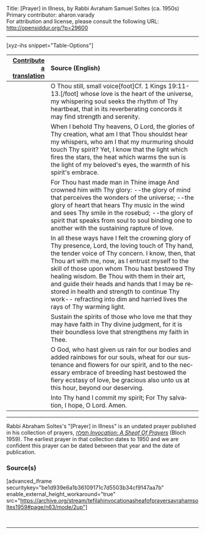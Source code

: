 <html>
<head></head>
<body>
Title: [Prayer] in Illness, by Rabbi Avraham Samuel Soltes (ca. 1950s)<br />
Primary contributor: aharon.varady<br />
For attribution and license, please consult the following URL: <a href="http://opensiddur.org/?p=29600">http://opensiddur.org/?p=29600</a>
<p />
<hr />

[xyz-ihs snippet="Table-Options"]<table style="margin-left: auto; margin-right: auto;" class="draggable">
<thead><tr><th id="x" style="text-align: right;"><a href="/translate/" target="_blank" rel="noopener">Contribute a translation</a></th><th style="text-align: left;">Source (English)</th></tr></thead>
<tbody>
<tr><td style="vertical-align:top;">
<div class="liturgy" lang="he">

</span></div></td>
 
<td style="vertical-align:top;">
<div class="english" lang="en">
O Thou still, small voice[foot]Cf. 1 Kings 19:11-13.[/foot]
whose love
is the heart of the universe,
my whispering soul
seeks the rhythm of Thy heartbeat,
that
in its reverberating concords
it may find strength and serenity.
</div></td></tr>


<tr><td style="vertical-align:top;">
<div class="liturgy" lang="he">

</span></div></td>
 
<td style="vertical-align:top;">
<div class="english" lang="en">
When I behold Thy heavens,
O Lord,
the glories of Thy creation,
what am I
that Thou shouldst hear my whispers,
who am I
that my murmuring
should touch Thy spirit?
Yet, I know
that
the light which fires the stars,
the heat which warms the sun
is the light of my beloved's eyes,
the warmth of his spirit's embrace.
</div></td></tr>


<tr><td style="vertical-align:top;">
<div class="liturgy" lang="he">

</span></div></td>
 
<td style="vertical-align:top;">
<div class="english" lang="en">
For Thou hast made man in Thine image
And crowned him with Thy glory:
--the glory of mind
that perceives the wonders of the universe;
--the glory of heart
that hears Thy music in the wind
and sees Thy smile in the rosebud;
--the glory of spirit
that speaks from soul to soul
binding one to another
with the sustaining rapture of love.
</div></td></tr>


<tr><td style="vertical-align:top;">
<div class="liturgy" lang="he">

</span></div></td>
 
<td style="vertical-align:top;">
<div class="english" lang="en">
In all these ways
have I felt
the crowning glory of Thy
presence, Lord,
the loving touch of Thy hand,
the tender voice of Thy concern.
I know, then,
that Thou art with me, now,
as I entrust myself
to the skill of those
upon whom Thou hast bestowed
Thy healing wisdom.
Be Thou with them
in their art,
and guide their heads and hands
that I may be restored in health
and strength
to continue Thy work--
refracting
into dim and harried lives
the rays of Thy warming light.
</div></td></tr>


<tr><td style="vertical-align:top;">
<div class="liturgy" lang="he">

</span></div></td>
 
<td style="vertical-align:top;">
<div class="english" lang="en">
Sustain the spirits
of those who love me
that they may have faith
in Thy divine judgment,
for it is their boundless love
that strengthens my faith in Thee.
</div></td></tr>


<tr><td style="vertical-align:top;">
<div class="liturgy" lang="he">

</span></div></td>
 
<td style="vertical-align:top;">
<div class="english" lang="en">
O God,
who hast given us rain for our bodies
and added rainbows for our souls,
wheat for our sustenance
and flowers for our spirit,
and to the necessary embrace of breeding
hast bestowed the fiery ecstasy of love,
be gracious also unto us
at this hour,
beyond our deserving.
</div></td></tr>


<tr><td style="vertical-align:top;">
<div class="liturgy" lang="he">

</span></div></td>
 
<td style="vertical-align:top;">
<div class="english" lang="en">
Into Thy hand
I commit my spirit;
For Thy salvation, I hope,
O Lord.
Amen.
</div></td></tr>
</tbody></table>

<hr />

Rabbi Abraham Soltes's "[Prayer] in Illness" is an undated prayer published in his collection of prayers, <a href="http://opensiddur.org/?p=27974">תפלה <em>Invocation: A Sheaf Of Prayers</em></a> (Bloch 1959). The earliest prayer in that collection dates to 1950 and we are confident this prayer can be dated between that year and the date of publication.

<h3>Source(s)</h3>

[advanced_iframe securitykey="be1d939e6a1b36109171c7d5503b34cf9147aa7b" enable_external_height_workaround="true" src="https://archive.org/stream/tefilahinvocationasheafofprayersavrahamsoltes1959#page/n63/mode/2up"]

&nbsp;

<hr />

&nbsp;
</body>
</html>